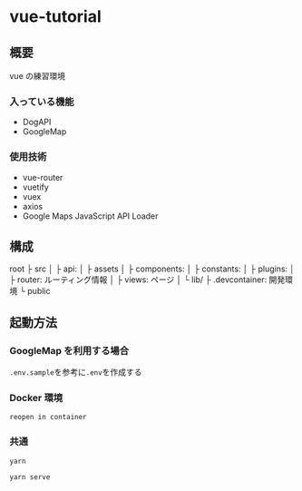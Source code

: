 # vue-tutorial

## 概要

vue の練習環境

### 入っている機能

- DogAPI
- GoogleMap

### 使用技術

- vue-router
- vuetify
- vuex
- axios
- Google Maps JavaScript API Loader

## 構成

root
├ src
│ ├ api:
│ ├ assets
│ ├ components:
│ ├ constants:
│ ├ plugins:
│ ├ router: ルーティング情報
│ ├ views: ページ
│ └ lib/
├ .devcontainer: 開発環境
└ public

## 起動方法

### GoogleMap を利用する場合

`.env.sample`を参考に`.env`を作成する

### Docker 環境

`reopen in container`

### 共通

`yarn`

`yarn serve`
